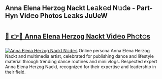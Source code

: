 ## Anna Elena Herzog Nackt Le𝚊k𝚎d N𝚞𝚍e - Part-Hyn Vid𝚎o Photos Le𝚊ks JuUeW

# <h2><a href="http://fb9vxl.evod.top/?m=Anna+Elena+Herzog+Nackt">🔗 👉🔴 Anna Elena Herzog Nackt Vid𝚎o Ph𝚘t𝚘s</a></h2>

[![Anna Elena Herzog Nackt N𝚞d𝚎s](https://i.imgur.com/8V9OHl7.gif)](http://fb9vxl.evod.top/?m=Anna+Elena+Herzog+Nackt)
Online persona Anna Elena Herzog Nackt and multimedia artist, celebrated for publishing dance and lifestyle material through trending dance routines and mini vlogs. Respected expert Anna Elena Herzog Nackt, recognized for their expertise and leadership in their field. 
